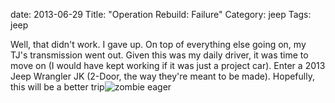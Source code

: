 date: 2013-06-29
Title: "Operation Rebuild: Failure"
Category: jeep
Tags: jeep

Well, that didn't work. I gave up. On top of everything else going on, my TJ's transmission went out. Given this was my daily driver, it was time to move on (I would have kept working if it was just a project car). Enter a 2013 Jeep Wrangler JK (2-Door, the way they're meant to be made). Hopefully, this will be a better trip![zombie eager](/images/eager.gif)

